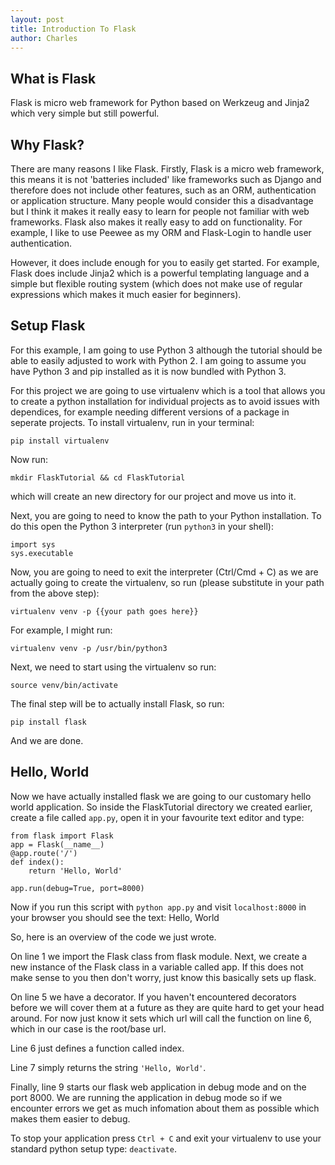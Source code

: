 ```yaml
---
layout: post
title: Introduction To Flask
author: Charles
---
```


## What is Flask
Flask is micro web framework for Python based on Werkzeug and Jinja2 which very simple but still powerful.

## Why Flask?

There are many reasons I like Flask.
Firstly, Flask is a micro web framework, this means it is not 'batteries included' like frameworks such as Django and therefore does not include other features, such as an ORM, authentication or application structure.
Many people would consider this a disadvantage but I think it makes it really easy to learn for people not familiar with web frameworks.
Flask also makes it really easy to add on functionality.
For example, I like to use Peewee as my ORM and Flask-Login to handle user authentication.


However, it does include enough for you to easily get started. For example, Flask does include Jinja2 which is a powerful templating language and a simple but flexible routing system (which does not make use of regular expressions which makes it much easier for beginners).

## Setup Flask

For this example, I am going to use Python 3 although the tutorial should be able to easily adjusted to work with Python 2. I am going to assume you have Python 3 and pip installed as it is now bundled with Python 3.

For this project we are going to use virtualenv which is a tool that allows you to create a python installation for individual projects as to avoid issues with dependices, for example needing different versions of a package in seperate projects. To install virtualenv, run in your terminal:

`pip install virtualenv`

Now run:

 `mkdir FlaskTutorial && cd FlaskTutorial`

 which will create an new directory for our project and move us into it.

Next, you are going to need to know the path to your Python installation. To do this open the Python 3 interpreter (run `python3` in your shell):

```
import sys
sys.executable
```

Now, you are going to need to exit the interpreter (Ctrl/Cmd + C) as we are actually going to create the virtualenv, so run (please substitute in your path from the above step):

`virtualenv venv -p {{your path goes here}}`

For example, I might run:

`virtualenv venv -p /usr/bin/python3`

Next, we need to start using the virtualenv so run:

`source venv/bin/activate`

The final step will be to actually install Flask, so run:

`pip install flask`

And we are done.

## Hello, World

Now we have actually installed flask we are going to our customary hello world application. So inside the FlaskTutorial directory we created earlier, create a file called `app.py`, open it in your favourite text editor and type:

```
from flask import Flask
app = Flask(__name__)
@app.route('/')
def index():
    return 'Hello, World'

app.run(debug=True, port=8000)
```

Now if you run this script with `python app.py` and visit `localhost:8000` in your browser you should see the text: Hello, World

So, here is an overview of the code we just wrote.

On line 1 we import the Flask class from flask module. Next, we create a new instance of the Flask class in a variable called app. If this does not make sense to you then don't worry, just know this basically sets up flask.

On line 5 we have a decorator. If you haven't encountered decorators before we will cover them at a future as they are quite hard to get your head around. For now just know it sets which url will call the function on line 6, which in our case is the root/base url.

Line 6 just defines a function called index.

Line 7 simply returns the string `'Hello, World'`.

Finally, line 9 starts our flask web application in debug mode and on the port 8000. We are running the application in debug mode so if we encounter errors we get as much infomation about them as possible which makes them easier to debug.

To stop your application press `Ctrl + C` and exit your virtualenv to use your standard python setup type: `deactivate`.
